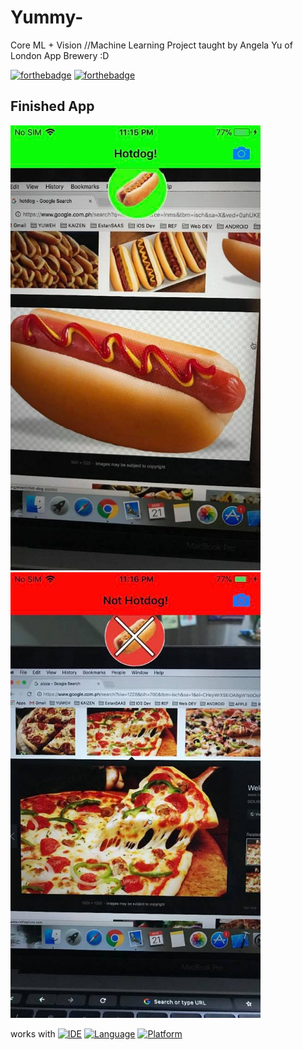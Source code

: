 # Yummy-
Core ML + Vision //Machine Learning Project taught by Angela Yu of London App Brewery :D 

[![forthebadge](http://forthebadge.com/images/badges/made-with-swift.svg)](http://forthebadge.com) [![forthebadge](http://forthebadge.com/images/badges/built-with-love.svg)](http://forthebadge.com)

## Finished App
<img src="https://github.com/Yuweh/Yummy-/blob/master/Hotdog1.jpg" width="400">
<img src="https://github.com/Yuweh/Yummy-/blob/master/Hotdog2.jpg" width="400">

works with
[![IDE](https://img.shields.io/badge/Xcode-9-blue.svg)](https://developer.apple.com/xcode/)
[![Language](https://img.shields.io/badge/swift-4-orange.svg)](https://swift.org)
[![Platform](https://img.shields.io/badge/platform-iOS%2011-green.svg)](https://developer.apple.com/ios/)
